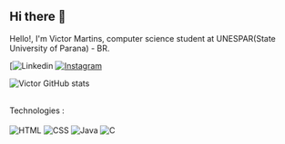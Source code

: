 ## Hi there 👋

Hello!, I'm Victor Martins, computer science student at UNESPAR(State University of Parana) - BR.

[![Linkedin](https://www.linkedin.com/in/victor-querino-martins-844796278/?trk=opento_sprofile_topcard)
[![Instagram](https://img.shields.io/badge/Instagram-E4405F?style=for-the-badge&logo=instagram&logoColor=white)](https://www.instagram.com/victorqm11/)

![Victor GitHub stats](https://github-readme-stats.vercel.app/api?username=VictorQMm&show_icons=true&theme=dracula)


<div style="display: inline_block"> <br/>
  Technologies : <br/><br/>
  <img align= "center" alt="HTML" src="https://img.shields.io/badge/HTML5-E34F26?style=for-the-badge&logo=html5&logoColor=white" />
  <img align= "center" alt="CSS" src="https://img.shields.io/badge/CSS3-1572B6?style=for-the-badge&logo=css3&logoColor=white" />
  <img align= "center" alt="Java" src="https://img.shields.io/badge/Java-ED8B00?style=for-the-badge&logo=openjdk&logoColor=white" />
  <img align= "center" alt="C" src="https://img.shields.io/badge/C-00599C?style=for-the-badge&logo=c&logoColor=white" />
</div>

